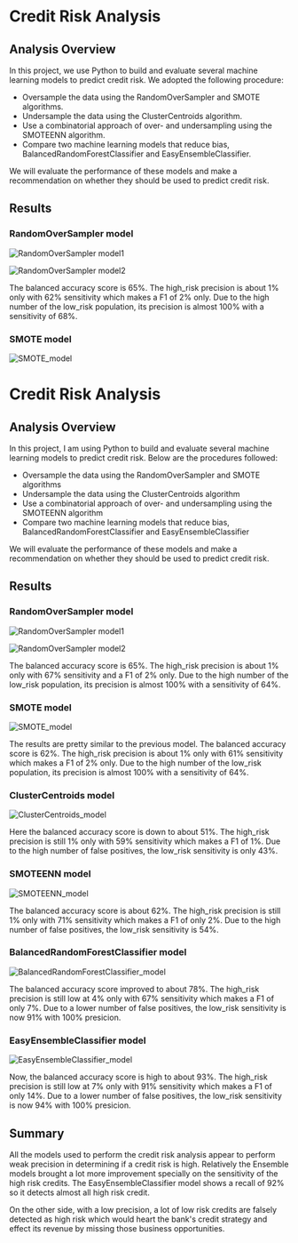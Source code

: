 # Credit Risk Analysis

## Analysis Overview
In this project, we use Python to build and evaluate several machine learning models to predict credit risk.
We adopted the following procedure:

* Oversample the data using the RandomOverSampler and SMOTE algorithms.
* Undersample the data using the ClusterCentroids algorithm.
* Use a combinatorial approach of over- and undersampling using the SMOTEENN algorithm.
* Compare two machine learning models that reduce bias, BalancedRandomForestClassifier and EasyEnsembleClassifier.

We will evaluate the performance of these models and make a recommendation on whether they should be used to predict credit risk.

## Results
### RandomOverSampler model

![RandomOverSampler model1](https://user-images.githubusercontent.com/62515666/136883785-4af23c94-d2e6-456c-b0d3-5bd0e88339f8.png)

![RandomOverSampler model2](https://user-images.githubusercontent.com/62515666/136885136-94b663ad-405f-4481-84e2-3a1e4174e3ba.png)

The balanced accuracy score is 65%.
The high_risk precision is about 1% only with 62% sensitivity which makes a F1 of 2% only.
Due to the high number of the low_risk population, its precision is almost 100% with a sensitivity of 68%.

### SMOTE model

![SMOTE_model](https://user-images.githubusercontent.com/62515666/136885389-aef74468-d410-4e3b-899a-5bb90c648e35.png)
# Credit Risk Analysis

## Analysis Overview
In this project, I am using Python to build and evaluate several machine learning models to predict credit risk. Below are the procedures followed:

* Oversample the data using the RandomOverSampler and SMOTE algorithms
* Undersample the data using the ClusterCentroids algorithm
* Use a combinatorial approach of over- and undersampling using the SMOTEENN algorithm
* Compare two machine learning models that reduce bias, BalancedRandomForestClassifier and EasyEnsembleClassifier

We will evaluate the performance of these models and make a recommendation on whether they should be used to predict credit risk.

## Results
### RandomOverSampler model

![RandomOverSampler model1](https://user-images.githubusercontent.com/62515666/136883785-4af23c94-d2e6-456c-b0d3-5bd0e88339f8.png)

![RandomOverSampler model2](https://user-images.githubusercontent.com/62515666/136885136-94b663ad-405f-4481-84e2-3a1e4174e3ba.png)

The balanced accuracy score is 65%.
The high_risk precision is about 1% only with 67% sensitivity and a F1 of 2% only.
Due to the high number of the low_risk population, its precision is almost 100% with a sensitivity of 64%.

### SMOTE model

![SMOTE_model](https://user-images.githubusercontent.com/62515666/136885389-aef74468-d410-4e3b-899a-5bb90c648e35.png)

The results are pretty similar to the previous model.
The balanced accuracy score is 62%.
The high_risk precision is about 1% only with 61% sensitivity which makes a F1 of 2% only.
Due to the high number of the low_risk population, its precision is almost 100% with a sensitivity of 64%.

### ClusterCentroids model

![ClusterCentroids_model](https://user-images.githubusercontent.com/62515666/136885607-48db2588-f7b9-436f-9017-4fe5e32cc6fa.png)

Here the balanced accuracy score is down to about 51%.
The high_risk precision is still 1% only with 59% sensitivity which makes a F1 of 1%.
Due to the high number of false positives, the low_risk sensitivity is only 43%.

### SMOTEENN model

![SMOTEENN_model](https://user-images.githubusercontent.com/62515666/136885871-cea1d4d0-d65a-4d20-abff-1fed0a2b2faf.png)

The balanced accuracy score is about 62%.
The high_risk precision is still 1% only with 71% sensitivity which makes a F1 of only 2%.
Due to the high number of false positives, the low_risk sensitivity is 54%.

### BalancedRandomForestClassifier model

![BalancedRandomForestClassifier_model](https://user-images.githubusercontent.com/62515666/136886856-ba723006-0730-4264-8a58-201e802a73a1.png)

The balanced accuracy score improved to about 78%.
The high_risk precision is still low at 4% only with 67% sensitivity which makes a F1 of only 7%.
Due to a lower number of false positives, the low_risk sensitivity is now 91% with 100% presicion.

### EasyEnsembleClassifier model

![EasyEnsembleClassifier_model](https://user-images.githubusercontent.com/62515666/136886277-8f5d9319-8870-4e8f-9ed2-b3d2a2ffe730.png)

Now, the balanced accuracy score is high to about 93%.
The high_risk precision is still low at 7% only with 91% sensitivity which makes a F1 of only 14%.
Due to a lower number of false positives, the low_risk sensitivity is now 94% with 100% presicion.

## Summary
All the models used to perform the credit risk analysis appear to perform weak precision in determining if a credit risk is high.
Relatively the Ensemble models brought a lot more improvement specially on the sensitivity of the high risk credits.
The EasyEnsembleClassifier model shows a recall of 92% so it detects almost all high risk credit. 

On the other side, with a low precision, a lot of low risk credits are falsely detected as high risk which would heart the bank's credit strategy and effect its revenue by missing those business opportunities.
